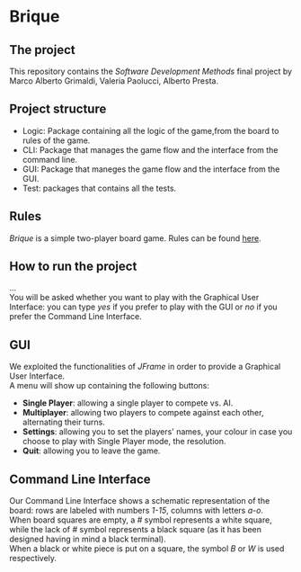 # Brique
## The project
This repository contains the *Software Development Methods* final project by Marco Alberto Grimaldi, Valeria Paolucci, Alberto Presta.

## Project structure
- Logic: Package containing all the logic of the game,from the board to 
         rules of the game.
- CLI: Package that manages the game flow and the interface from the command line.
- GUI: Package that maneges the game flow and the interface from the GUI.
- Test: packages that contains all the tests.

## Rules
*Brique* is a simple two-player board game. Rules can be found [here](https://github.com/MarcoAlbertoGrimaldi/BriqueGUI/edit/master/Rules.pdf).


## How to run the project
...
<br>You will be asked whether you want to play with the Graphical User Interface: you can type *yes* if you prefer to play with the GUI or *no* if you prefer the Command Line Interface.

## GUI
We exploited the functionalities of *JFrame* in order to provide a Graphical User Interface.
<br>A menu will show up containing the following buttons:
- **Single Player**: allowing a single player to compete vs. AI.
- **Multiplayer**: allowing two players to compete against each other, alternating their turns.
- **Settings**: allowing you to set the players' names, your colour in case you choose to play with Single Player mode, the resolution.
- **Quit**: allowing you to leave the game.


## Command Line Interface
Our Command Line Interface shows a schematic representation of the board: rows are labeled with numbers *1-15*, columns with letters *a-o*. 
<br>When board squares are empty, a *#* symbol represents a white square, while the lack of *#* symbol represents a black square (as it has been designed having in mind a black terminal).
<br>When a black or white piece is put on a square, the symbol *B* or *W* is used respectively.
